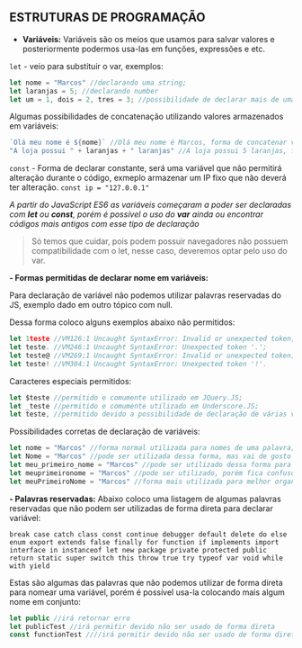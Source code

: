 ## ESTRUTURAS DE PROGRAMAÇÃO
- **Variáveis:**
Variáveis são os meios que usamos para salvar valores e posteriormente podermos usa-las em funções, expressões e etc.

`let` - veio para substituir o var, exemplos:

```javascript
let nome = "Marcos" //declarando uma string;
let laranjas = 5; //declarando number
let um = 1, dois = 2, tres = 3; //possibilidade de declarar mais de uma variável na mesma linha.
```
Algumas possibilidades de concatenação utilizando valores armazenados em variáveis:
```javascript
`Olá meu nome é ${nome}` //Olá meu nome é Marcos, forma de concatenar via template literals
"A loja possui " + laranjas + " laranjas" //A loja possui 5 laranjas, forma de concatenar com sinal de +
```
`const` - Forma de declarar constante, será uma variável que não permitirá alteração durante o código, exmeplo armazenar um IP fixo que não deverá ter alteração.
`const ip = "127.0.0.1"`

*A partir do JavaScript ES6 as variáveis começaram a poder ser declaradas com **let** ou **const**, porém é possível o uso do **var** ainda ou encontrar códigos mais antigos com esse tipo de declaração*
> Só temos que cuidar, pois podem possuir navegadores não possuem compatibilidade com o let, nesse caso, deveremos optar pelo uso do var.

**- Formas permitidas de declarar nome em variáveis:**

Para declaração de variável não podemos utilizar palavras reservadas do JS, exemplo dado em outro tópico com null.

Dessa forma coloco alguns exemplos abaixo não permitidos:
```javascript
let 1teste //VM126:1 Uncaught SyntaxError: Invalid or unexpected token;
let teste. //VM246:1 Uncaught SyntaxError: Unexpected token '.';
let teste@ //VM269:1 Uncaught SyntaxError: Invalid or unexpected token;
let teste! //VM304:1 Uncaught SyntaxError: Unexpected token '!'.
```

Caracteres especiais permitidos:
```javascript
let $teste //permitido e comumente utilizado em JQuery.JS;
let _teste //permitido e comumente utilizado em Underscore.JS;
let teste, //permitido devido a possibilidade de declaração de várias varáveis na mesma linha.
```

Possibilidades corretas de declaração de variáveis:
```javascript
let nome = "Marcos" //forma normal utilizada para nomes de uma palavra;
let Nome = "Marcos" //pode ser utilizada dessa forma, mas vai de gosto pessoal com a primeira maiúscula;
let meu_primeiro_nome = "Marcos" //pode ser utilizado dessa forma para gerar organização; 
let meuprimeironome = "Marcos" //pode ser utilizado, porém fica confuso devido ser um texto corrido;
let meuPrimeiroNome = "Marcos" //forma mais utilizada para melhor organização visual, técnica chamada camelCase.
```

**- Palavras reservadas:**
Abaixo coloco uma listagem de algumas palavras reservadas que não podem ser utilizadas de forma direta para declarar variável:

`break
case
catch
class
const
continue
debugger
default
delete
do
else
enum
export
extends
false
finally
for
function
if
implements
import
interface
in
instanceof
let
new
package
private
protected
public
return
static
super
switch
this
throw
true
try
typeof
var
void
while
with
yield`

Estas são algumas das palavras que não podemos utilizar de forma direta para nomear uma variável, porém é possível usa-la colocando mais algum nome em conjunto:
```javascript
let public //irá retornar erro
let publicTest //irá permitir devido não ser usado de forma direta
const functionTest ////irá permitir devido não ser usado de forma direta
```
